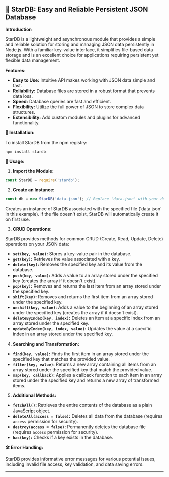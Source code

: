 ## 🌟 StarDB: Easy and Reliable Persistent JSON Database

**Introduction**

StarDB is a lightweight and asynchronous module that provides a simple and reliable solution for storing and managing JSON data persistently in Node.js. With a familiar key-value interface, it simplifies file-based data storage and is an excellent choice for applications requiring persistent yet flexible data management.

**Features:**

* **Easy to Use:** Intuitive API makes working with JSON data simple and fast.
* **Reliability:** Database files are stored in a robust format that prevents data loss.
* **Speed:** Database queries are fast and efficient.
* **Flexibility:** Utilize the full power of JSON to store complex data structures.
* **Extensibility:** Add custom modules and plugins for advanced functionality.

**🚀 Installation:**

To install StarDB from the npm registry:

```bash
npm install stardb
```

**📘 Usage:**

1. **Import the Module:**

```javascript
const StarDB = require('stardb');
```

2. **Create an Instance:**

```javascript
const db = new StarDB('data.json'); // Replace 'data.json' with your desired file name
```

Creates an instance of StarDB associated with the specified file ('data.json' in this example). If the file doesn't exist, StarDB will automatically create it on first use.

3. **CRUD Operations:**

StarDB provides methods for common CRUD (Create, Read, Update, Delete) operations on your JSON data:

* **`set(key, value)`:** Stores a key-value pair in the database.
* **`get(key)`:** Retrieves the value associated with a key.
* **`delete(key)`:** Removes the specified key and its value from the database.
* **`push(key, value)`:** Adds a value to an array stored under the specified key (creates the array if it doesn't exist).
* **`pop(key)`:** Removes and returns the last item from an array stored under the specified key.
* **`shift(key)`:** Removes and returns the first item from an array stored under the specified key.
* **`unshift(key, value)`:** Adds a value to the beginning of an array stored under the specified key (creates the array if it doesn't exist).
* **`deleteByIndex(key, index)`:** Deletes an item at a specific index from an array stored under the specified key.
* **`updateByIndex(key, index, value)`:** Updates the value at a specific index in an array stored under the specified key.

4. **Searching and Transformation:**

* **`find(key, value)`:** Finds the first item in an array stored under the specified key that matches the provided value.
* **`filter(key, value)`:** Returns a new array containing all items from an array stored under the specified key that match the provided value.
* **`map(key, callback)`:** Applies a callback function to each item in an array stored under the specified key and returns a new array of transformed items.

5. **Additional Methods:**

* **`fetchAll()`:** Retrieves the entire contents of the database as a plain JavaScript object.
* **`deleteAll(access = false)`:** Deletes all data from the database (requires `access` permission for security).
* **`destroy(access = false)`:** Permanently deletes the database file (requires `access` permission for security).
* **`has(key)`:** Checks if a key exists in the database.

**🛠️ Error Handling:**

StarDB provides informative error messages for various potential issues, including invalid file access, key validation, and data saving errors.

---